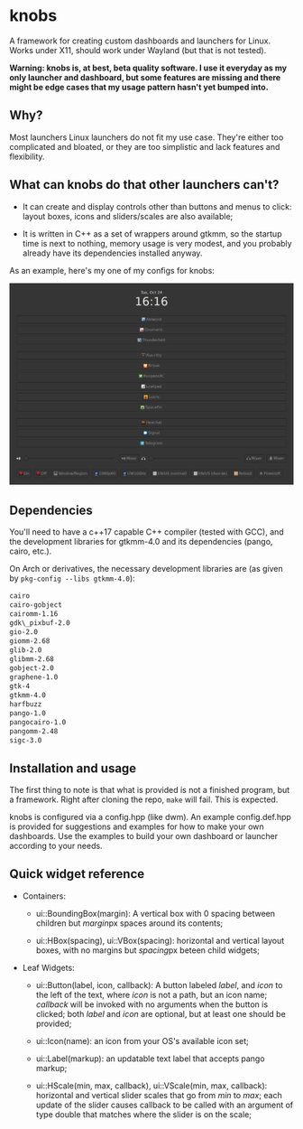 # knobs

A framework for creating custom dashboards and launchers for Linux. Works under
X11, should work under Wayland (but that is not tested).

**Warning: knobs is, at best, beta quality software. I use it everyday as my
only launcher and dashboard, but some features are missing and there might be
edge cases that my usage pattern hasn't yet bumped into.**

## Why?

Most launchers Linux launchers do not fit my use case. They're either too
complicated and bloated, or they are too simplistic and lack features and
flexibility.

## What can knobs do that other launchers can't?

- It can create and display controls other than buttons and menus to click:
  layout boxes, icons and sliders/scales are also available;

- It is written in C++ as a set of wrappers around gtkmm, so the startup time
  is next to nothing, memory usage is very modest, and you probably already
  have its dependencies installed anyway.

As an example, here's my one of my configs for knobs:

![screenshot](doc/img/screenshot.png)

## Dependencies

You'll need to have a c++17 capable C++ compiler (tested with GCC), and the
development libraries for gtkmm-4.0 and its dependencies (pango, cairo, etc.).

On Arch or derivatives, the necessary development libraries are (as given by
`pkg-config --libs gtkmm-4.0`):

```
cairo
cairo-gobject
cairomm-1.16
gdk\_pixbuf-2.0
gio-2.0
giomm-2.68
glib-2.0
glibmm-2.68
gobject-2.0
graphene-1.0
gtk-4
gtkmm-4.0
harfbuzz
pango-1.0
pangocairo-1.0
pangomm-2.48
sigc-3.0
```

## Installation and usage

The first thing to note is that what is provided is not a finished program, but
a framework. Right after cloning the repo, `make` will fail. This is expected.

knobs is configured via a config.hpp (like dwm). An example config.def.hpp is
provided for suggestions and examples for how to make your own dashboards. Use
the examples to build your own dashboard or launcher according to your needs.

## Quick widget reference

- Containers:

    - ui::BoundingBox(margin): A vertical box with 0 spacing between children
      but *margin*px spaces around its contents;

    - ui::HBox(spacing), ui::VBox(spacing): horizontal and vertical layout
      boxes, with no margins but *spacing*px beteen child widgets;

- Leaf Widgets:

    - ui::Button(label, icon, callback): A button labeled *label*, and *icon*
      to the left of the text, where *icon* is not a path, but an icon name;
      *callback* will be invoked with no arguments when the button is clicked;
      both *label* and *icon* are optional, but at least one should be provided;

    - ui::Icon(name): an icon from your OS's available icon set;

    - ui::Label(markup): an updatable text label that accepts pango markup;

    - ui::HScale(min, max, callback), ui::VScale(min, max, callback):
      horizontal and vertical slider scales that go from *min* to *max*; each
      update of the slider causes callback to be called with an argument of
      type double that matches where the slider is on the scale;

